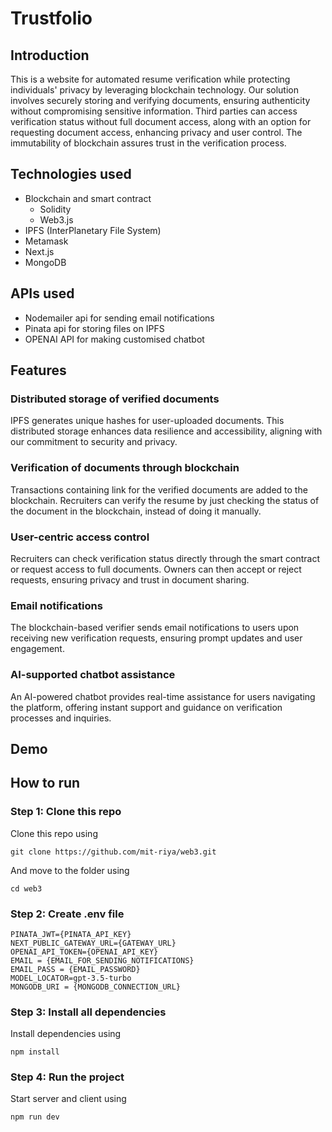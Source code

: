 # Trustfolio

## Introduction
This is a website for automated resume verification while protecting individuals' privacy by leveraging blockchain technology. Our solution involves securely storing and verifying documents, ensuring authenticity without compromising sensitive information. Third parties can access verification status without full document access, along with an option for requesting document access, enhancing privacy and user control. The immutability of blockchain assures trust in the verification process.

## Technologies used

  * Blockchain and smart contract
      * Solidity
      * Web3.js
  * IPFS (InterPlanetary File System)
  * Metamask
  * Next.js
  * MongoDB

## APIs used

  * Nodemailer api for sending email notifications
  * Pinata api for storing files on IPFS
  * OPENAI API for making customised chatbot
        
## Features

### Distributed storage of verified documents

IPFS generates unique hashes for user-uploaded documents. This distributed storage enhances data resilience and accessibility, aligning with our commitment to security and privacy.

### Verification of documents through blockchain

Transactions containing link for the verified documents are added to the blockchain. Recruiters can verify the resume by just checking the status of the document in the blockchain, instead of doing it manually.

### User-centric access control

Recruiters can check verification status directly through the smart contract or request access to full documents. Owners can then accept or reject requests, ensuring privacy and trust in document sharing.

### Email notifications

The blockchain-based verifier sends email notifications to users upon receiving new verification requests, ensuring prompt updates and user engagement.

### AI-supported chatbot assistance

An AI-powered chatbot provides real-time assistance for users navigating the platform, offering instant support and guidance on verification processes and inquiries.

## Demo

## How to run

### Step 1: Clone this repo
Clone this repo using

    git clone https://github.com/mit-riya/web3.git
  
And move to the folder using

    cd web3

### Step 2: Create .env file

    PINATA_JWT={PINATA_API_KEY}
    NEXT_PUBLIC_GATEWAY_URL={GATEWAY_URL}
    OPENAI_API_TOKEN={OPENAI_API_KEY}
    EMAIL = {EMAIL_FOR_SENDING_NOTIFICATIONS}
    EMAIL_PASS = {EMAIL_PASSWORD}
    MODEL_LOCATOR=gpt-3.5-turbo
    MONGODB_URI = {MONGODB_CONNECTION_URL}

### Step 3: Install all dependencies

Install dependencies using

    npm install

### Step 4: Run the project

Start server and client using

    npm run dev
